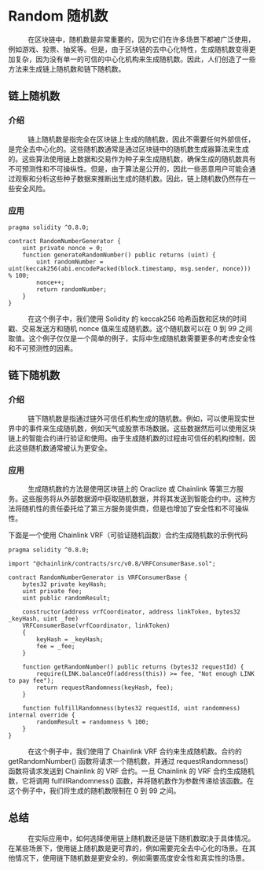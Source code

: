 # Random 随机数

<style>
    .paragraph {
        text-indent: 40px;
    }
</style>
<p class="paragraph">在区块链中，随机数是非常重要的，因为它们在许多场景下都被广泛使用，例如游戏、投票、抽奖等。但是，由于区块链的去中心化特性，生成随机数变得更加复杂，因为没有单一的可信的中心化机构来生成随机数。因此，人们创造了一些方法来生成链上随机数和链下随机数。</p>

## 链上随机数

### 介绍

<p class="paragraph">
链上随机数是指完全在区块链上生成的随机数，因此不需要任何外部信任，是完全去中心化的。这些随机数通常是通过区块链中的随机数生成器算法来生成的。这些算法使用链上数据和交易作为种子来生成随机数，确保生成的随机数具有不可预测性和不可操纵性。但是，由于算法是公开的，因此一些恶意用户可能会通过观察和分析这些种子数据来推断出生成的随机数。因此，链上随机数仍然存在一些安全风险。
</p>

### 应用

<p class="paragraph">

</p>

```solidity
pragma solidity ^0.8.0;

contract RandomNumberGenerator {
    uint private nonce = 0;
    function generateRandomNumber() public returns (uint) {
        uint randomNumber = uint(keccak256(abi.encodePacked(block.timestamp, msg.sender, nonce))) % 100;
        nonce++;
        return randomNumber;
    }
}

```
<p class="paragraph">
   在这个例子中，我们使用 Solidity 的 keccak256 哈希函数和区块的时间戳、交易发送方和随机 nonce 值来生成随机数。这个随机数可以在 0 到 99 之间取值。这个例子仅仅是一个简单的例子，实际中生成随机数需要更多的考虑安全性和不可预测性的因素。
</p>


## 链下随机数

### 介绍

<p class="paragraph">
链下随机数是指通过链外可信任机构生成的随机数。例如，可以使用现实世界中的事件来生成随机数，例如天气或股票市场数据。这些数据然后可以使用区块链上的智能合约进行验证和使用。由于生成随机数的过程由可信任的机构控制，因此这些随机数通常被认为更安全。
</p>


### 应用
<p class="paragraph">
生成随机数的方法是使用区块链上的 Oraclize 或 Chainlink 等第三方服务。这些服务将从外部数据源中获取随机数据，并将其发送到智能合约中。这种方法将随机性的责任委托给了第三方服务提供商，但是也增加了安全性和不可操纵性。

下面是一个使用 Chainlink VRF（可验证随机函数）合约生成随机数的示例代码
</p>


```solidity
pragma solidity ^0.8.0;

import "@chainlink/contracts/src/v0.8/VRFConsumerBase.sol";

contract RandomNumberGenerator is VRFConsumerBase {
    bytes32 private keyHash;
    uint private fee;
    uint public randomResult;

    constructor(address vrfCoordinator, address linkToken, bytes32 _keyHash, uint _fee)
    VRFConsumerBase(vrfCoordinator, linkToken)
    {
        keyHash = _keyHash;
        fee = _fee;
    }

    function getRandomNumber() public returns (bytes32 requestId) {
        require(LINK.balanceOf(address(this)) >= fee, "Not enough LINK to pay fee");
        return requestRandomness(keyHash, fee);
    }

    function fulfillRandomness(bytes32 requestId, uint randomness) internal override {
        randomResult = randomness % 100;
    }
}

```
<p class="paragraph">
    在这个例子中，我们使用了 Chainlink VRF 合约来生成随机数。合约的 getRandomNumber() 函数将请求一个随机数，并通过 requestRandomness() 函数将请求发送到 Chainlink 的 VRF 合约。一旦 Chainlink 的 VRF 合约生成随机数，它将调用 fulfillRandomness() 函数，并将随机数作为参数传递给该函数。在这个例子中，我们将生成的随机数限制在 0 到 99 之间。
</p>

## 总结
<p class="paragraph">
    在实际应用中，如何选择使用链上随机数还是链下随机数取决于具体情况。在某些场景下，使用链上随机数是更可靠的，例如需要完全去中心化的场景。在其他情况下，使用链下随机数是更安全的，例如需要高度安全性和真实性的场景。
</p>
